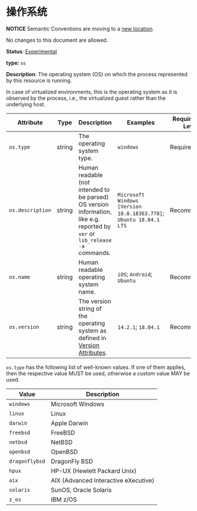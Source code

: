 # 操作系统

**NOTICE** Semantic Conventions are moving to a
[new location](http://github.com/open-telemetry/semantic-conventions).

No changes to this document are allowed.

**Status**: [Experimental](../../document-status.md)

**type:** `os`

**Description**: The operating system (OS) on which the process represented by
this resource is running.

In case of virtualized environments, this is the operating system as it is
observed by the process, i.e., the virtualized guest rather than the underlying
host.

<!-- semconv os -->

| Attribute        | Type   | Description                                                                                                                                      | Examples                                                           | Requirement Level |
| ---------------- | ------ | ------------------------------------------------------------------------------------------------------------------------------------------------ | ------------------------------------------------------------------ | ----------------- |
| `os.type`        | string | The operating system type.                                                                                                                       | `windows`                                                          | Required          |
| `os.description` | string | Human readable (not intended to be parsed) OS version information, like e.g. reported by `ver` or `lsb_release -a` commands.                     | `Microsoft Windows [Version 10.0.18363.778]`; `Ubuntu 18.04.1 LTS` | Recommended       |
| `os.name`        | string | Human readable operating system name.                                                                                                            | `iOS`; `Android`; `Ubuntu`                                         | Recommended       |
| `os.version`     | string | The version string of the operating system as defined in [Version Attributes](../../resource/semantic_conventions/README.md#version-attributes). | `14.2.1`; `18.04.1`                                                | Recommended       |

`os.type` has the following list of well-known values. If one of them applies,
then the respective value MUST be used, otherwise a custom value MAY be used.

| Value          | Description                          |
| -------------- | ------------------------------------ |
| `windows`      | Microsoft Windows                    |
| `linux`        | Linux                                |
| `darwin`       | Apple Darwin                         |
| `freebsd`      | FreeBSD                              |
| `netbsd`       | NetBSD                               |
| `openbsd`      | OpenBSD                              |
| `dragonflybsd` | DragonFly BSD                        |
| `hpux`         | HP-UX (Hewlett Packard Unix)         |
| `aix`          | AIX (Advanced Interactive eXecutive) |
| `solaris`      | SunOS, Oracle Solaris                |
| `z_os`         | IBM z/OS                             |

<!-- endsemconv -->

